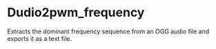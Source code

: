 # Dudio2pwm_frequency
Extracts the dominant frequency sequence from an OGG audio file and exports it as a text file.
